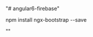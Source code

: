 "# angular6-firebase" 

npm install ngx-bootstrap --save

"<link href="https://maxcdn.bootstrapcdn.com/bootstrap/3.3.7/css/bootstrap.min.css" rel="stylesheet">"

